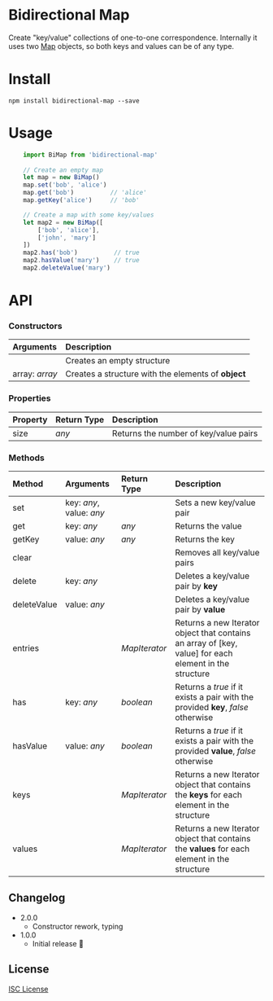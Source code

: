 # Bidirectional Map

Create "key/value" collections of one-to-one correspondence. Internally it uses two [Map](https://developer.mozilla.org/en/docs/Web/JavaScript/Reference/Global_Objects/Map) objects, so both keys and values can be of any type.

# Install

    npm install bidirectional-map --save

# Usage


```js
    import BiMap from 'bidirectional-map'
    
    // Create an empty map
    let map = new BiMap()
    map.set('bob', 'alice')
    map.get('bob')          // 'alice'
    map.getKey('alice')     // 'bob'

    // Create a map with some key/values
    let map2 = new BiMap([
        ['bob', 'alice'],
        ['john', 'mary']
    ])
    map2.has('bob')          // true
    map2.hasValue('mary')    // true
    map2.deleteValue('mary')
```

# API

### Constructors

| Arguments |   Description |
|:---|:---|
| | Creates an empty structure |
| array: *array* | Creates a structure with the elements of **object** |

### Properties

| Property | Return Type |  Description |
|:---|:---|:---|
| size | *any* | Returns the number of key/value pairs |

### Methods

| Method | Arguments | Return Type |  Description |
|:---|:---|:---|:---|
| set | key: *any*, value: *any*  |  | Sets a new key/value pair |
| get | key: *any* | *any* | Returns the value |
| getKey | value: *any* | *any* | Returns the key |
| clear |  |  | Removes all key/value pairs |
| delete | key: *any* | | Deletes a key/value pair by **key** |
| deleteValue | value: *any* | | Deletes a key/value pair by **value** |
| entries |  | *MapIterator* | Returns a new Iterator object that contains an array of [key, value] for each element in the structure |
| has | key: *any* | *boolean*| Returns a *true* if it exists a pair with the provided **key**, *false* otherwise  |
| hasValue | value: *any* | *boolean* | Returns a *true* if it exists a pair with the provided **value**, *false* otherwise  |
| keys |  | *MapIterator* | Returns a new Iterator object that contains the **keys** for each element in the structure |
| values |  | *MapIterator* | Returns a new Iterator object that contains the **values** for each element in the structure |




## Changelog

* 2.0.0 
    * Constructor rework, typing
* 1.0.0 
    * Initial release :tada:

## License

[ISC License](http://opensource.org/licenses/ISC)
